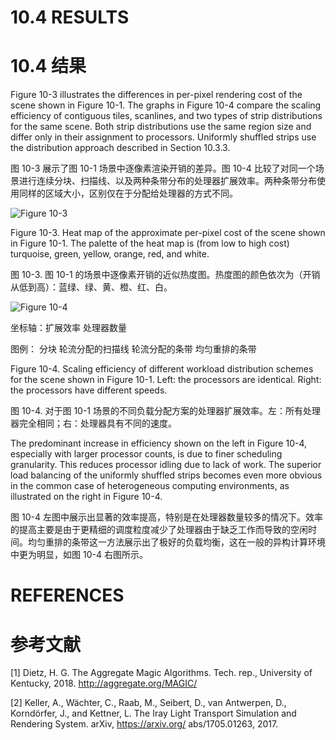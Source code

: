# 10.4 RESULTS
# 10.4 结果

Figure 10-3 illustrates the differences in per-pixel rendering cost of the scene shown in Figure 10-1. The graphs in Figure 10-4 compare the scaling efficiency of contiguous tiles, scanlines, and two types of strip distributions for the same scene. Both strip distributions use the same region size and differ only in their assignment to processors. Uniformly shuffled strips use the distribution approach described in Section 10.3.3.

图 10-3 展示了图 10-1 场景中逐像素渲染开销的差异。图 10-4 比较了对同一个场景进行连续分块、扫描线、以及两种条带分布的处理器扩展效率。两种条带分布使用同样的区域大小，区别仅在于分配给处理器的方式不同。

![Figure 10-3](./Figure_10-3.png)

Figure 10-3. Heat map of the approximate per-pixel cost of the scene shown in Figure 10-1. The palette of the heat map is (from low to high cost) turquoise, green, yellow, orange, red, and white.

图 10-3. 图 10-1 的场景中逐像素开销的近似热度图。热度图的颜色依次为（开销从低到高）：蓝绿、绿、黄、橙、红、白。

![Figure 10-4](./Figure_10-4.png)

坐标轴：扩展效率 处理器数量

图例： 分块 轮流分配的扫描线 轮流分配的条带 均匀重排的条带

Figure 10-4. Scaling efficiency of different workload distribution schemes for the scene shown in Figure 10-1. Left: the processors are identical. Right: the processors have different speeds.

图 10-4. 对于图 10-1 场景的不同负载分配方案的处理器扩展效率。左：所有处理器完全相同；右：处理器具有不同的速度。

The predominant increase in efficiency shown on the left in Figure 10-4, especially with larger processor counts, is due to finer scheduling granularity. This reduces processor idling due to lack of work. The superior load balancing of the uniformly shuffled strips becomes even more obvious in the common case of heterogeneous computing environments, as illustrated on the right in Figure 10-4.

图 10-4 左图中展示出显著的效率提高，特别是在处理器数量较多的情况下。效率的提高主要是由于更精细的调度粒度减少了处理器由于缺乏工作而导致的空闲时间。均匀重排的条带这一方法展示出了极好的负载均衡，这在一般的异构计算环境中更为明显，如图 10-4 右图所示。

# REFERENCES
# 参考文献

[1] Dietz, H. G. The Aggregate Magic Algorithms. Tech. rep., University of Kentucky, 2018.
http://aggregate.org/MAGIC/

[2] Keller, A., Wächter, C., Raab, M., Seibert, D., van Antwerpen, D., Korndörfer, J., and Kettner, L.
The Iray Light Transport Simulation and Rendering System. arXiv, https://arxiv.org/ abs/1705.01263, 2017.
